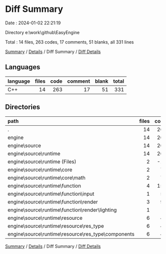 # Diff Summary

Date : 2024-01-02 22:21:19

Directory e:\\work\\github\\EasyEngine

Total : 14 files,  263 codes, 17 comments, 51 blanks, all 331 lines

[Summary](results.md) / [Details](details.md) / Diff Summary / [Diff Details](diff-details.md)

## Languages
| language | files | code | comment | blank | total |
| :--- | ---: | ---: | ---: | ---: | ---: |
| C++ | 14 | 263 | 17 | 51 | 331 |

## Directories
| path | files | code | comment | blank | total |
| :--- | ---: | ---: | ---: | ---: | ---: |
| . | 14 | 263 | 17 | 51 | 331 |
| engine | 14 | 263 | 17 | 51 | 331 |
| engine\\source | 14 | 263 | 17 | 51 | 331 |
| engine\\source\\runtime | 14 | 263 | 17 | 51 | 331 |
| engine\\source\\runtime (Files) | 2 | -11 | 2 | 5 | -4 |
| engine\\source\\runtime\\core | 2 | 73 | 0 | 14 | 87 |
| engine\\source\\runtime\\core\\math | 2 | 73 | 0 | 14 | 87 |
| engine\\source\\runtime\\function | 4 | 152 | 10 | 21 | 183 |
| engine\\source\\runtime\\function\\input | 1 | 57 | 0 | 5 | 62 |
| engine\\source\\runtime\\function\\render | 3 | 95 | 10 | 16 | 121 |
| engine\\source\\runtime\\function\\render\\lighting | 1 | -1 | 1 | 0 | 0 |
| engine\\source\\runtime\\resource | 6 | 49 | 5 | 11 | 65 |
| engine\\source\\runtime\\resource\\res_type | 6 | 49 | 5 | 11 | 65 |
| engine\\source\\runtime\\resource\\res_type\\components | 6 | 49 | 5 | 11 | 65 |

[Summary](results.md) / [Details](details.md) / Diff Summary / [Diff Details](diff-details.md)